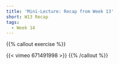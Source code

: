 ```yaml
---
title: 'Mini-Lecture: Recap from Week 13'
short: W13 Recap
tags:
  - Week 14
---
```


{{% callout exercise %}} 

{{< vimeo 671491998 >}}
{{% /callout %}}
